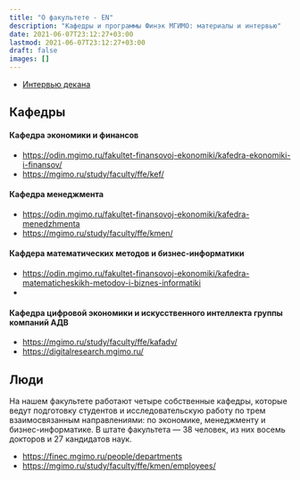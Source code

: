 ```yaml
---
title: "О факультете - EN"
description: "Кафедры и программы Финэк МГИМО: материалы и интервью"
date: 2021-06-07T23:12:27+03:00
lastmod: 2021-06-07T23:12:27+03:00
draft: false
images: []
---
```


- [Интервью декана](/about/interview)

## Кафедры

#### Кафедра экономики и финансов

- https://odin.mgimo.ru/fakultet-finansovoj-ekonomiki/kafedra-ekonomiki-i-finansov/
- https://mgimo.ru/study/faculty/ffe/kef/

#### Кафедра менеджмента

- https://odin.mgimo.ru/fakultet-finansovoj-ekonomiki/kafedra-menedzhmenta
- https://mgimo.ru/study/faculty/ffe/kmen/

#### Кафдера математических методов и бизнес-информатики

- https://odin.mgimo.ru/fakultet-finansovoj-ekonomiki/kafedra-matematicheskikh-metodov-i-biznes-informatiki
- 

#### Кафедра цифровой экономики и искусственного интеллекта группы компаний АДВ

- https://mgimo.ru/study/faculty/ffe/kafadv/
- https://digitalresearch.mgimo.ru/

## Люди

На нашем факультете работают четыре собственные кафедры, которые ведут подготовку студентов и исследовательскую работу по трем взаимосвязанным направлениями: по экономике, менеджменту и бизнес-информатике. В штате факультета — 38 человек, из них восемь докторов и 27 кандидатов наук.

- https://finec.mgimo.ru/people/departments
- https://mgimo.ru/study/faculty/ffe/kmen/employees/

